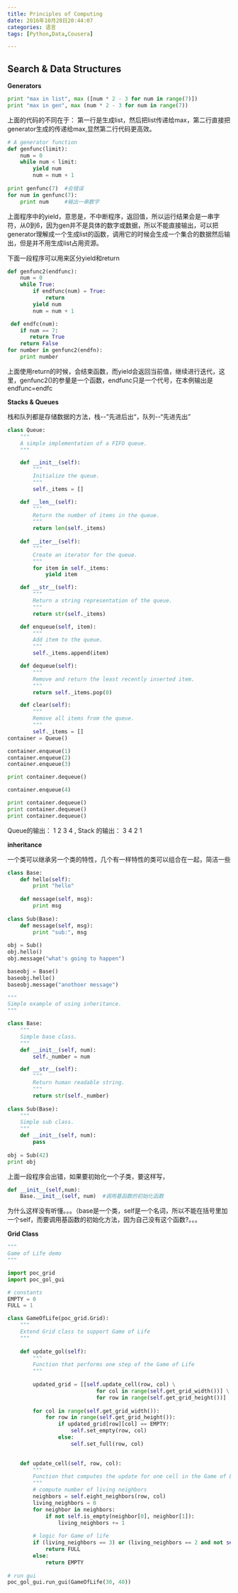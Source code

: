 ```yaml
---
title: Principles of Computing
date: 2016年10月28日20:44:07
categories: 语言
tags: [Python,Data,Cousera]  

---
```



Search & Data Structures
---

**Generators**

```python
print "max in list", max ([num * 2 - 3 for num in range(7)])
print "max in gen", max (num * 2 - 3 for num in range(7))
```
上面的代码的不同在于：
第一行是生成list，然后把list传递给max，第二行直接把generator生成的传递给max,显然第二行代码更高效。

```python
# A generator function
def genfunc(limit):
    num = 0
    while num < limit:
        yield num
        num = num + 1
        
print genfunc(7)  #会错误
for num in genfunc(7):
    print num     #输出一串数字
```

上面程序中的yield，意思是，不中断程序，返回值，所以运行结果会是一串字符，从0到6，因为gen并不是具体的数字或数据，所以不能直接输出，可以把generator理解成一个生成list的函数，调用它的时候会生成一个集合的数据然后输出，但是并不用生成list占用资源。

下面一段程序可以用来区分yield和return

```python
def genfunc2(endfunc):
    num = 0
    while True:
        if endfunc(num) = True:
            return
        yield num
        num = num + 1 

 def endfc(num):
    if num == 7:
       return True
	return False
for number in genfunc2(endfn):
    print number
```

上面使用return的时候，会结束函数，而yield会返回当前值，继续进行迭代，这里，genfunc2()的参量是一个函数，endfunc只是一个代号，在本例输出是endfunc=endfc

**Stacks & Queues**

栈和队列都是存储数据的方法，栈--”先进后出“，队列--“先进先出”

```python
class Queue:
    """
    A simple implementation of a FIFO queue.
    """

    def __init__(self):
        """ 
        Initialize the queue.
        """
        self._items = []

    def __len__(self):
        """
        Return the number of items in the queue.
        """
        return len(self._items)
    
    def __iter__(self):
        """
        Create an iterator for the queue.
        """
        for item in self._items:
            yield item

    def __str__(self):
        """
        Return a string representation of the queue.
        """
        return str(self._items)

    def enqueue(self, item):
        """
        Add item to the queue.
        """        
        self._items.append(item)

    def dequeue(self):
        """
        Remove and return the least recently inserted item.
        """
        return self._items.pop(0)

    def clear(self):
        """
        Remove all items from the queue.
        """
        self._items = []  
container = Queue()

container.enqueue(1) 
container.enqueue(2)
container.enqueue(3)

print container.dequeue() 

container.enqueue(4)

print container.dequeue()
print container.dequeue()
print container.dequeue()

```

Queue的输出： 1 2 3 4 , Stack 的输出： 3 4 2 1 



**inheritance**

一个类可以继承另一个类的特性，几个有一样特性的类可以组合在一起，简洁一些

```python
class Base:
    def hello(self):
        print "hello"
        
    def message(self, msg):
        print msg
        
class Sub(Base):
    def message(self, msg):
        print "sub:", msg
        
obj = Sub()
obj.hello()
obj.message("what's going to happen")

baseobj = Base()
baseobj.hello()
baseobj.message("anothoer message")

```



```python
"""
Simple example of using inheritance.
"""

class Base:
    """
    Simple base class.
    """    
    def __init__(self, num):
        self._number = num

    def __str__(self):
        """
        Return human readable string.
        """
        return str(self._number)
        
class Sub(Base):
    """
    Simple sub class.
    """
    def __init__(self, num):
        pass
    
obj = Sub(42)
print obj
```

上面一段程序会出错，如果要初始化一个子类，要这样写，

```python
def __init__(self,num):
    Base.__init__(self, num)  #调用基函数的初始化函数
```

为什么这样没有听懂。。。（base是一个类，self是一个名词，所以不能在括号里加一个self，而要调用基函数的初始化方法，因为自己没有这个函数?。。。

**Grid Class**

```python
"""
Game of Life demo
"""

import poc_grid
import poc_gol_gui

# constants
EMPTY = 0 
FULL = 1

class GameOfLife(poc_grid.Grid):
    """
    Extend Grid class to support Game of Life
    """
    
    def update_gol(self):
        """
        Function that performs one step of the Game of Life
        """
        
        updated_grid = [[self.update_cell(row, col) \
                            for col in range(self.get_grid_width())] \
                            for row in range(self.get_grid_height())]
        
        for col in range(self.get_grid_width()):
            for row in range(self.get_grid_height()):
                if updated_grid[row][col] == EMPTY:
                    self.set_empty(row, col)
                else:
                    self.set_full(row, col)
                    

    def update_cell(self, row, col):
        """
        Function that computes the update for one cell in the Game of Life
        """
        # compute number of living neighbors
        neighbors = self.eight_neighbors(row, col)
        living_neighbors = 0
        for neighbor in neighbors:
            if not self.is_empty(neighbor[0], neighbor[1]):
                living_neighbors += 1
            
        # logic for Game of life        
        if (living_neighbors == 3) or (living_neighbors == 2 and not self.is_empty(row, col)):
            return FULL
        else:
            return EMPTY
        
# run gui        
poc_gol_gui.run_gui(GameOfLife(30, 40))

```

